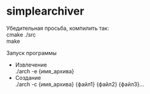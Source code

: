 # simplearchiver

Убедительная просьба, компилить так: <br />
cmake ./src  <br/>
make

Запуск программы<br/>
* Извлечение<br/>
./arch -e {имя_архива}<br/>
* Создание<br/>
./arch -c {имя_архива} {файл1} {файл2} {файл3}...<br/>
